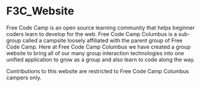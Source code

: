 # F3C_Website

Free Code Camp is an open source learning community that helps beginner coders learn to develop for the web. Free Code Camp Columbus is a sub-group called a campsite loosely affiliated with the parent group of Free Code Camp. Here at Free Code Camp Columbus we have created a group website to bring all of our many group interaction technologies into one unified application to grow as a group and also learn to code along the way. 

Contributions to this website are restricted to Free Code Camp Columbus campers only.
